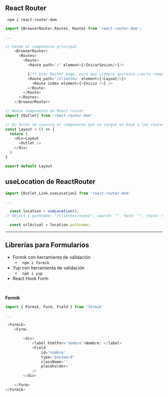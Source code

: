 ## **React Router**

``` npm i react-router-dom```

```js
import {BrowserRouter,Routes, Route} from 'react-router-dom';

...

// Desde el componente principal
    <BrowserRouter>
      <Routes>
        <Route>
          <Route path='/' element={<InicarSesion/>}/>

          {/** Usar Master page, para que siempre aparezca cierto componente en esa ruta */}
          <Route path='/clientes' element={<Layout/>}> 
            <Route index element={<Inicio />} />
          </Route>
        </Route>
      </Routes>
    </BrowserRouter>

```

```js
// Nuevo componente de React router
import {Outlet} from 'react-router-dom'

// En Oulet se inyecta el componente que se cargue en base a las routes anidadas
const Layout = () => {
  return (
    <div>Layout
      <Outlet />
    </div>
  )
}

export default Layout
```

## **useLocation** de ReactRouter
```js
import {Outlet,Link,useLocation} from 'react-router-dom'

...

  const location = useLocation();
// Object { pathname: "/clientes/nuevo", search: "", hash: "", state: null, key: "t6feuoku" }

  const urlActual = location.pathname;

```
---

## **Librerías para Formularios**

- Formik con herramienta de validación 
  - ``` npm i formik```
- Yup con herramienta de validación
  - ``` npm i yup```
- React Hook Form

<br>

**Formik**
```js
import { Formik, Form, Field } from 'formik'

...

 <Formik>
    <Form>

        <div>
            <label htmlFor='nombre'>Nombre: </label>
            <Field 
                id='nombre'
                type='password'
                className=''
                placeholder=''
            />
        </div>
        
    </Form>
</Formik>
```